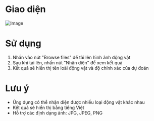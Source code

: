 # Giao diện
![Image](https://github.com/user-attachments/assets/defd1b73-4377-43a1-80e4-261071484878)

# Sử dụng

1. Nhấn vào nút "Browse files" để tải lên hình ảnh động vật
2. Sau khi tải lên, nhấn nút "Nhận diện" để xem kết quả
3. Kết quả sẽ hiển thị tên loài động vật và độ chính xác của dự đoán

# Lưu ý

- Ứng dụng có thể nhận diện được nhiều loại động vật khác nhau
- Kết quả sẽ hiển thị bằng tiếng Việt
- Hỗ trợ các định dạng ảnh: JPG, JPEG, PNG 
